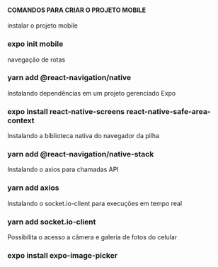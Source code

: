 #### COMANDOS PARA CRIAR O PROJETO MOBILE ####

instalar o projeto mobile
### expo init mobile

navegação de rotas
### yarn add @react-navigation/native

Instalando dependências em um projeto gerenciado Expo
### expo install react-native-screens react-native-safe-area-context

Instalando a biblioteca nativa do navegador da pilha
### yarn add @react-navigation/native-stack

Instalando o axios para chamadas API
### yarn add axios

Instalando o socket.io-client para execuções em tempo real
### yarn add socket.io-client

Possibilita o acesso a câmera e galeria de fotos do celular
### expo install expo-image-picker
